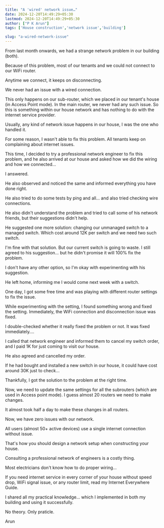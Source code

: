 ```yaml
---
title: "A 'wired' network issue…"
date: 2024-12-20T14:49:29+05:30
lastmod: 2024-12-20T14:49:29+05:30
author: ["P K Arun"]
tags: ['House construction','network issue','building']

slug: "a-wired-network-issue"
---
```


From last month onwards, we had a strange network problem in our building (both).

Because of this problem, most of our tenants and we could not connect to our WiFi router.

Anytime we connect, it keeps on disconnecting.

We never had an issue with a wired connection. 

This only happens on our sub-router, which we placed in our tenant's house (in Access Point mode). In the main router, we never had any such issue. So this is something within our house network and has nothing to do with the internet service provider.

Usually, any kind of network issue happens in our house, I was the one who handled it. 

For some reason, I wasn't able to fix this problem. All tenants keep on complaining about internet issues. 

This time, I decided to try a professional network engineer to fix this problem, and he also arrived at our house and asked how we did the wiring and how we connected…

I answered.

He also observed and noticed the same and informed everything you have done right. 

He also tried to do some tests by ping and all… and also tried checking wire connections.

He also didn't understand the problem and tried to call some of his network friends, but their suggestions didn't help.

He suggested one more solution: changing our unmanaged switch to a managed switch. Which cost around 12K per switch and we need two such switch. 

I'm fine with that solution. But our current switch is going to waste. I still agreed to his suggestion… but he didn't promise it will 100% fix the problem.

I don't have any other option, so I'm okay with experimenting with his suggestion.

He left home, informing me I would come next week with a switch.

One day, I got some free time and was playing with different router settings to fix the issue.

While experimenting with the setting, I found something wrong and fixed the setting. Immediately, the WiFi connection and disconnection issue was fixed.

I double-checked whether it really fixed the problem or not. It was fixed immediately….

I called that network engineer and informed them to cancel my switch order, and I paid 1K for just coming to visit our house. 

He also agreed and cancelled my order. 

If he had bought and installed a new switch in our house, it could have cost around 30K just to check…

Thankfully, I got the solution to the problem at the right time.

Now, we need to update the same settings for all the subrouters (which are used in Access point mode). I guess almost 20 routers we need to make changes.

It almost took half a day to make these changes in all routers. 

Now, we have zero issues with our network. 

All users (almost 50+ active devices) use a single internet connection without issue. 

That's how you should design a network setup when constructing your house. 

Consulting a professional network of engineers is a costly thing.

Most electricians don't know how to do proper wiring…

If you need internet service in every corner of your house without speed drop, WiFi signal issue, or any router limit, read my Internet Everywhere Guide.

I shared all my practical knowledge… which I implemented in both my building and using it successfully. 

No theory. Only praticle.

Arun